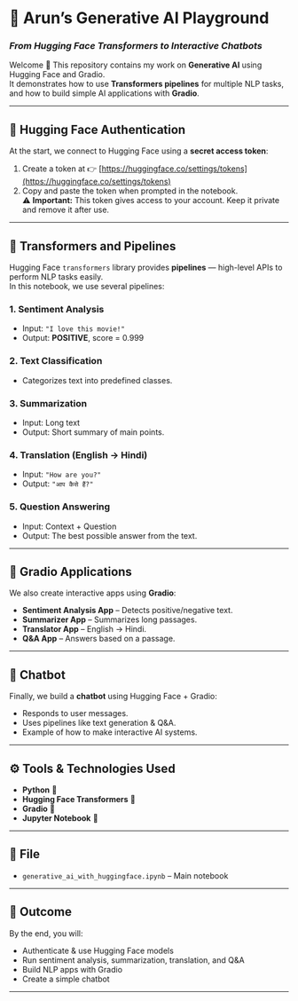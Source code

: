 # 🚀 Arun’s Generative AI Playground  
### *From Hugging Face Transformers to Interactive Chatbots*  

Welcome 👋 This repository contains my work on **Generative AI** using Hugging Face and Gradio.  
It demonstrates how to use **Transformers pipelines** for multiple NLP tasks, and how to build simple AI applications with **Gradio**.  

---

## 🔐 Hugging Face Authentication  

At the start, we connect to Hugging Face using a **secret access token**:  
1. Create a token at 👉 [https://huggingface.co/settings/tokens](https://huggingface.co/settings/tokens)  
2. Copy and paste the token when prompted in the notebook.  
⚠️ **Important:** This token gives access to your account. Keep it private and remove it after use.  

---

## 🧩 Transformers and Pipelines  

Hugging Face `transformers` library provides **pipelines** — high-level APIs to perform NLP tasks easily.  
In this notebook, we use several pipelines:  

### 1. Sentiment Analysis  
- Input: `"I love this movie!"`  
- Output: **POSITIVE**, score = 0.999  

### 2. Text Classification  
- Categorizes text into predefined classes.  

### 3. Summarization  
- Input: Long text  
- Output: Short summary of main points.  

### 4. Translation (English → Hindi)  
- Input: `"How are you?"`  
- Output: `"आप कैसे हैं?"`  

### 5. Question Answering  
- Input: Context + Question  
- Output: The best possible answer from the text.  

---

## 🎨 Gradio Applications  

We also create interactive apps using **Gradio**:  
- **Sentiment Analysis App** – Detects positive/negative text.  
- **Summarizer App** – Summarizes long passages.  
- **Translator App** – English → Hindi.  
- **Q&A App** – Answers based on a passage.  

---

## 💬 Chatbot  

Finally, we build a **chatbot** using Hugging Face + Gradio:  
- Responds to user messages.  
- Uses pipelines like text generation & Q&A.  
- Example of how to make interactive AI systems.  

---

## ⚙️ Tools & Technologies Used  
- **Python** 🐍  
- **Hugging Face Transformers** 🤗  
- **Gradio** 🎨  
- **Jupyter Notebook** 📓  

---

## 📂 File  
- `generative_ai_with_huggingface.ipynb` – Main notebook  

---

## 🎯 Outcome  

By the end, you will:  
- Authenticate & use Hugging Face models  
- Run sentiment analysis, summarization, translation, and Q&A  
- Build NLP apps with Gradio  
- Create a simple chatbot  

---

